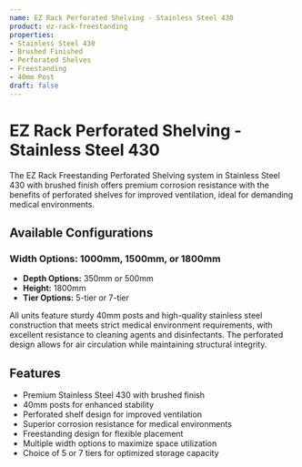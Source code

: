 ```yaml
---
name: EZ Rack Perforated Shelving - Stainless Steel 430
product: ez-rack-freestanding
properties:
- Stainless Steel 430
- Brushed Finished
- Perforated Shelves
- Freestanding
- 40mm Post
draft: false
---
```


# EZ Rack Perforated Shelving - Stainless Steel 430

The EZ Rack Freestanding Perforated Shelving system in Stainless Steel 430 with brushed finish offers premium corrosion resistance with the benefits of perforated shelves for improved ventilation, ideal for demanding medical environments.

## Available Configurations

### Width Options: 1000mm, 1500mm, or 1800mm
- **Depth Options:** 350mm or 500mm
- **Height:** 1800mm
- **Tier Options:** 5-tier or 7-tier

All units feature sturdy 40mm posts and high-quality stainless steel construction that meets strict medical environment requirements, with excellent resistance to cleaning agents and disinfectants. The perforated design allows for air circulation while maintaining structural integrity.

## Features
- Premium Stainless Steel 430 with brushed finish
- 40mm posts for enhanced stability
- Perforated shelf design for improved ventilation
- Superior corrosion resistance for medical environments
- Freestanding design for flexible placement
- Multiple width options to maximize space utilization
- Choice of 5 or 7 tiers for optimized storage capacity
